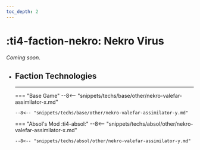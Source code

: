 ```yaml
---
toc_depth: 2
---
```


# :ti4-faction-nekro: Nekro Virus

_Coming soon_.

<div class="grid cards" markdown>

-   ## __Faction Technologies__

    ---
    === "Base Game"
        --8<-- "snippets/techs/base/other/nekro-valefar-assimilator-x.md"

        --8<-- "snippets/techs/base/other/nekro-valefar-assimilator-y.md"

    === "Absol's Mod :ti4-absol:"
        --8<-- "snippets/techs/absol/other/nekro-valefar-assimilator-x.md"

        --8<-- "snippets/techs/absol/other/nekro-valefar-assimilator-y.md"

</div>